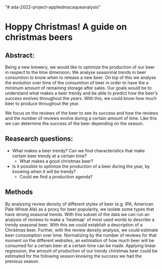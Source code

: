 "# ada-2022-project-appliedmacaqueanalysis" 
# Hoppy Christmas! A guide on christmas beers
## Abstract:
Being a new brewery, we would like to optimize the production of our beer in respect to the time dimension. We analyse seasonnal trends in beer consumtion to know when to release a new beer. On top of this we analyse the evolution over time of the consumtion of beer in order to have the a minimum amount of remaining storage after sales. Our goals would be to understand what makes a beer trendy and be able to predict how the beer’s success evolves throughout the years. With this, we could know how much beer to produce throughout the year.

We focus on the reviews of the beer to see its success and how the reviews and the number of reviews evolve during a certain amount of time. Like this we can determine the success of the beer depending on the season.

## Reasearch questions:
- What makes a beer trendy? Can we find characteristics that make certain beer trendy at a certain time?
  - What makes a good christmas beer?
- Is it possible to optimize the production of a beer during the year, by knowing when it will be trendy?
  - Could we find a production agenda?
 
## Methods
By analysing review density of different styles of beer (e.g. IPA, American Pale Wheat Ale) as a proxy for beer popularity, we isolate some types that have strong seasonal trends. With this subset of the data we can run an analysis of reviews to make a 'heatmap' of most used words to describe a trendy seasonal beer. With this we could establish a description of a Christmas beer.
Further, with the review density analysis, we could estimate beer consumption over time. Normalizing by the number of reviews for that moment on the different websites, an estimation of how much beer will be consumed for a certain beer at a certain time can be made. Applying linear regression, the amount of production of our trendy christmas beer could be estimated for the following season knowing the success we had the previous season.
